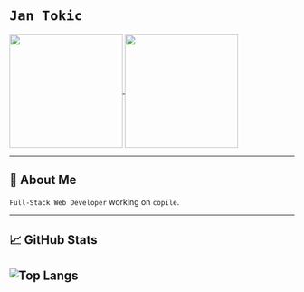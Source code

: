 # `Jan Tokic`

<a href="https://github.com/jantokic">
  <img height=200 align="center" src="https://github-readme-stats-three-topaz-49.vercel.app/api?username=jantokic&theme=rose_pine&count_private=true" />
</a>
<a href="https://github.com/jantokic">
  <img height=200 align="center" src="https://streak-stats.demolab.com?user=jantokic&theme=dracula&border_radius=4&count_private=true" />
</a>

---

## 🚀 About Me

`Full-Stack Web Developer` working on `copile`.

---

## 📈 GitHub Stats

![Top Langs](https://github-readme-stats-three-topaz-49.vercel.app/api/top-langs/?username=jantokic&layout=compact)
---
